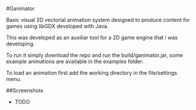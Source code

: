 #Ganimator

Basic visual 2D vectorial animation system designed to produce content for games using libGDX developed with Java.

This was developed as an auxiliar tool for a 2D game engine that i was developing.

To run it simply download the repo and run the build/ganimator.jar, some example animations are available in the examples folder.

To load an animation first add the working directory in the file/settings menu.

##Screenshots
 - TODO
